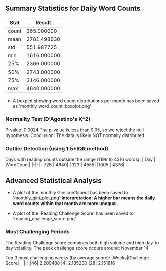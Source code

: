 ## Summary Statistics for Daily Word Counts

|Stat|Result|
|-|-|
|count|     365.000000|
|mean|     2781.498630|
|std |      551.987725|
|min |     1616.000000|
|25% |     2366.000000|
|50% |     2743.000000|
|75% |     3146.000000|
|max |     4640.000000|

- A boxplot showing word count distributions per month has been saved as 'monthly_word_count_boxplot.png'

### Normality Test (D'Agostino's K^2)
P-value: 0.0024
The p-value is less than 0.05, so we reject the null hypothesis.
Conclusion: The data is likely NOT normally distributed.

### Outlier Detection (using 1.5*IQR method)
Days with reading counts outside the range (1196 to 4316 words):
| Day | WordCount|
|-|-|
| 726 |      4640|
| 123 |      4555|
|1005 |     4376|

## Advanced Statistical Analysis

- A plot of the monthly Gini coefficient has been saved to 'monthly_gini_plot.png'
**Interpretation: A higher bar means the daily word counts within that month are more unequal.**

- A plot of the 'Reading Challenge Score' has been saved to 'reading_challenge_score.png'

### Most Challenging Periods
The Reading Challenge score combines both high volume and high day-to-day volatility.
The peak challenge score occurs around: November 14.

Top 3 most challenging weeks (by average score):
|Weeks|Challenge Score|
|-|-|
|46|    2.209488
|4|     2.185230
|28|    2.151816